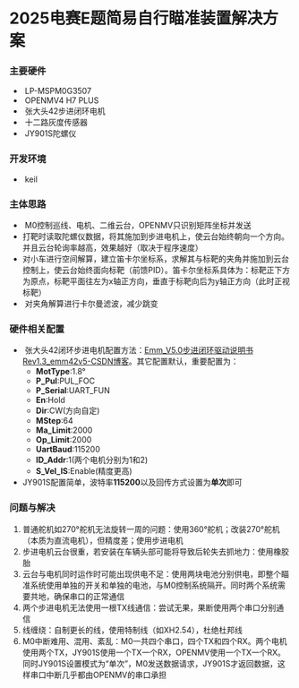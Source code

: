 # 2025电赛E题简易自行瞄准装置解决方案

### 主要硬件

- ​	LP-MSPM0G3507
- ​    OPENMV4 H7 PLUS
- ​    张大头42步进闭环电机
- ​    十二路灰度传感器
- ​    JY901S陀螺仪

### 开发环境

- ​	keil

### 主体思路

- ​		M0控制巡线、电机、二维云台，OPENMV只识别矩阵坐标并发送
- ​        打靶时读取陀螺仪数据，将其施加到步进电机上，使云台始终朝向一个方向。并且云台轮询率越高，效果越好（取决于程序速度）
- ​        对小车进行空间解算，建立笛卡尔坐标系，求解其与标靶的夹角并施加到云台控制上，使云台始终面向标靶（前馈PID）。笛卡尔坐标系具体为：标靶正下方为原点，标靶平面往左为x轴正方向，垂直于标靶向后为y轴正方向（此时正视标靶）
- ​        对夹角解算进行卡尔曼滤波，减少跳变

### 硬件相关配置

- ​		张大头42闭环步进电机配置方法：[Emm_V5.0步进闭环驱动说明书Rev1.3_emm42v5-CSDN博客](https://blog.csdn.net/zhangdatou666/article/details/132644047)。其它配置默认，重要配置为：
  - **MotType**:1.8°
  - **P_Pul**:PUL_FOC
  - **P_Serial**:UART_FUN
  - **En**:Hold
  - **Dir**:CW(方向自定)
  - **MStep**:64
  - **Ma_Limit**:2000
  - **Op_Limit**:2000
  - **UartBaud**:115200
  - **ID_Addr**:1(两个电机分别为1和2)
  - **S_Vel_IS**:Enable(精度更高)
- ​        JY901S配置简单，波特率**115200**以及回传方式设置为**单次**即可		

### 问题与解决

1. 普通舵机如270°舵机无法旋转一周的问题：使用360°舵机；改装270°舵机（本质为直流电机），但精度差；使用步进电机
2. 步进电机云台很重，若安装在车辆头部可能将导致后轮失去抓地力：使用橡胶胎
3. 云台与电机同时运作时可能出现供电不足：使用两块电池分别供电，即整个瞄准系统使用单独的开关和单独的电池，与M0控制系统隔开。同时两个系统需要共地，确保串口的正常通信
4. 两个步进电机无法使用一根TX线通信：尝试无果，果断使用两个串口分别通信
5. 线缠绕：自制更长的线，使用特制线（如XH2.54），杜绝杜邦线
6. M0中断难用、混用、紊乱：M0一共四个串口，四个TX和四个RX。两个电机使用两个TX，JY901S使用一个TX一个RX，OPENMV使用一个TX一个RX。同时JY901S设置模式为“单次”，M0发送数据请求，JY901S才返回数据，这样串口中断几乎都由OPENMV的串口承担